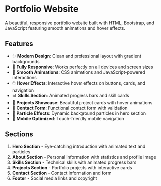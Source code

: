 # Portfolio Website

A beautiful, responsive portfolio website built with HTML, Bootstrap, and JavaScript featuring smooth animations and hover effects.

## Features

- ✨ **Modern Design**: Clean and professional layout with gradient backgrounds
- 📱 **Fully Responsive**: Works perfectly on all devices and screen sizes
- 🎨 **Smooth Animations**: CSS animations and JavaScript-powered interactions
- 🖱️ **Hover Effects**: Interactive hover effects on buttons, cards, and navigation
- 📊 **Skills Section**: Animated progress bars and skill cards
- 🚀 **Projects Showcase**: Beautiful project cards with hover animations
- 📧 **Contact Form**: Functional contact form with validation
- 🌟 **Particle Effects**: Dynamic background particles in hero section
- 📱 **Mobile Optimized**: Touch-friendly mobile navigation

## Sections

1. **Hero Section** - Eye-catching introduction with animated text and particles
2. **About Section** - Personal information with statistics and profile image
3. **Skills Section** - Technical skills with animated progress bars
4. **Projects Section** - Portfolio projects with interactive cards
5. **Contact Section** - Contact information and form
6. **Footer** - Social media links and copyright


